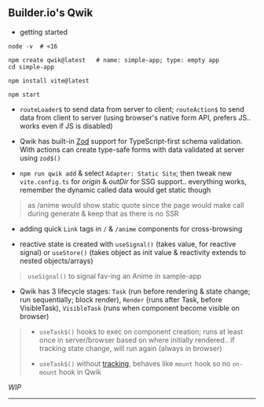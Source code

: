 
## Builder.io's Qwik

* getting started

```
node -v  # <16

npm create qwik@latest   # name: simple-app; type: empty app
cd simple-app

npm install vite@latest

npm start
```

* `routeLoader$` to send data from server to client; `routeAction$` to send data from client to server (using browser's native form API, prefers JS.. works even if JS is disabled)

* Qwik has built-in [Zod](https://zod.dev/) support for TypeScript-first schema validation. With actions can create type-safe forms with data validated at server using `zod$()`

* `npm run qwik add` & select `Adapter: Static Site`; then tweak new `vite.config.ts` for *origin* & *outDir* for SSG support.. everything works, remember the dynamic called data would get static though

> as /anime would show static quote since the page would make call during generate & keep that as there is no SSR

* adding quick `Link` tags in `/` & `/anime` components for cross-browsing

* reactive state is created with `useSignal()` (takes value, for reactive signal) or `useStore()` (takes object as init value & reactivity extends to nested objects/arrays)

> `useSignal()` to signal fav-ing an Anime in sample-app

* Qwik has 3 lifecycle stages: `Task` (run before rendering & state change; run sequentially; block render), `Render` (runs after Task, before VisibleTask), `VisibleTask` (runs when component become visible on browser)

> * `useTask$()` hooks to exec on component creation; runs at least once in server/browser based on where initially rendered.. if tracking state change, will run again (always in browser)
>
> * `useTask$()` without [tracking](https://qwik.builder.io/docs/components/tasks/#track), behaves like `mount` hook so no `on-mount` hook in Qwik


_WIP_

---
